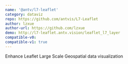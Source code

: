 ```yaml
---
name: '@antv/l7-leaflet'
category: dataviz
repo: https://github.com/antvis/L7-Leaflet
author: lzxue
author-url: https://github.com/lzxue
demo: http://l7-leaflet.antv.vision/leaflet_l7_layer
compatible-v0:
compatible-v1: true
---
```


Enhance Leaflet Large Scale Geospatial data visualization